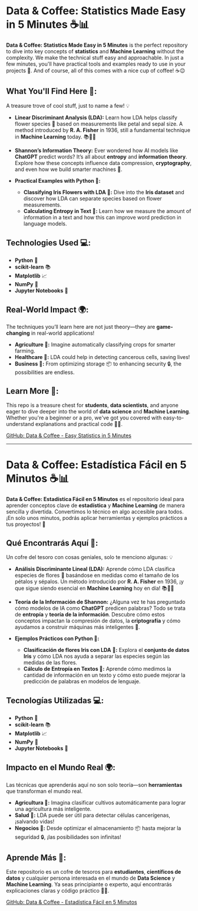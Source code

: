 # Data & Coffee: Statistics Made Easy in 5 Minutes ☕📊

**Data & Coffee: Statistics Made Easy in 5 Minutes** is the perfect repository to dive into key concepts of **statistics** and **Machine Learning** without the complexity. We make the technical stuff easy and approachable. In just a few minutes, you'll have practical tools and examples ready to use in your projects 🚀. And of course, all of this comes with a nice cup of coffee! ☕😉

## What You'll Find Here 🤩:

A treasure trove of cool stuff, just to name a few! 💡

- **Linear Discriminant Analysis (LDA):** Learn how LDA helps classify flower species 🌸 based on measurements like petal and sepal size. A method introduced by **R. A. Fisher** in 1936, still a fundamental technique in **Machine Learning** today. 📚👨‍💻

- **Shannon’s Information Theory:** Ever wondered how AI models like **ChatGPT** predict words? It’s all about **entropy** and **information theory**. Explore how these concepts influence data compression, **cryptography**, and even how we build smarter machines 🤖.

- **Practical Examples with Python 🐍:**  
  - **Classifying Iris Flowers with LDA 🌷:** Dive into the **Iris dataset** and discover how LDA can separate species based on flower measurements. 
  - **Calculating Entropy in Text 📄:** Learn how we measure the amount of information in a text and how this can improve word prediction in language models.

## Technologies Used 💻:
- **Python** 🐍
- **scikit-learn** 📚
- **Matplotlib** 📈
- **NumPy** 🔢
- **Jupyter Notebooks** 📓

## Real-World Impact 🌍:
The techniques you’ll learn here are not just theory—they are **game-changing** in real-world applications!

- **Agriculture 🌱:** Imagine automatically classifying crops for smarter farming.  
- **Healthcare 🏥:** LDA could help in detecting cancerous cells, saving lives!  
- **Business 🏢:** From optimizing storage 📦 to enhancing security 🔒, the possibilities are endless.

## Learn More 🔎:
This repo is a treasure chest for **students**, **data scientists**, and anyone eager to dive deeper into the world of **data science** and **Machine Learning**. Whether you're a beginner or a pro, we've got you covered with easy-to-understand explanations and practical code 🧑‍💻.

[GitHub: Data & Coffee - Easy Statistics in 5 Minutes](https://github.com/jcombari/DataScienceIn5Minutes/tree/main/Data%20and%20Coffee%20Easy%20Statistics%20in%205%20Minutes)

---

# Data & Coffee: Estadística Fácil en 5 Minutos ☕📊

**Data & Coffee: Estadística Fácil en 5 Minutos** es el repositorio ideal para aprender conceptos clave de **estadística** y **Machine Learning** de manera sencilla y divertida. Convertimos lo técnico en algo accesible para todos. ¡En solo unos minutos, podrás aplicar herramientas y ejemplos prácticos a tus proyectos! 🚀

## Qué Encontrarás Aquí 🤩:

Un cofre del tesoro con cosas geniales, solo te menciono algunas: 💡

- **Análisis Discriminante Lineal (LDA):** Aprende cómo LDA clasifica especies de flores 🌸 basándose en medidas como el tamaño de los pétalos y sépalos. Un método introducido por **R. A. Fisher** en 1936, ¡y que sigue siendo esencial en **Machine Learning** hoy en día! 📚👨‍💻

- **Teoría de la Información de Shannon:** ¿Alguna vez te has preguntado cómo modelos de IA como **ChatGPT** predicen palabras? Todo se trata de **entropía** y **teoría de la información**. Descubre cómo estos conceptos impactan la compresión de datos, la **criptografía** y cómo ayudamos a construir máquinas más inteligentes 🤖.

- **Ejemplos Prácticos con Python 🐍:**  
  - **Clasificación de flores Iris con LDA 🌷:** Explora el **conjunto de datos Iris** y cómo LDA nos ayuda a separar las especies según las medidas de las flores.
  - **Cálculo de Entropía en Textos 📄:** Aprende cómo medimos la cantidad de información en un texto y cómo esto puede mejorar la predicción de palabras en modelos de lenguaje.

## Tecnologías Utilizadas 💻:
- **Python** 🐍
- **scikit-learn** 📚
- **Matplotlib** 📈
- **NumPy** 🔢
- **Jupyter Notebooks** 📓

## Impacto en el Mundo Real 🌍:
Las técnicas que aprenderás aquí no son solo teoría—son **herramientas** que transforman el mundo real.

- **Agricultura 🌱:** Imagina clasificar cultivos automáticamente para lograr una agricultura más inteligente.  
- **Salud 🏥:** LDA puede ser útil para detectar células cancerígenas, ¡salvando vidas!  
- **Negocios 🏢:** Desde optimizar el almacenamiento 📦 hasta mejorar la seguridad 🔒, ¡las posibilidades son infinitas!

## Aprende Más 🔎:
Este repositorio es un cofre de tesoros para **estudiantes**, **científicos de datos** y cualquier persona interesada en el mundo de **Data Science** y **Machine Learning**. Ya seas principiante o experto, aquí encontrarás explicaciones claras y código práctico 🧑‍💻.

[GitHub: Data & Coffee - Estadística Fácil en 5 Minutos](https://github.com/jcombari/DataScienceIn5Minutes/tree/main/Data%20and%20Coffee%20Easy%20Statistics%20in%205%20Minutes)
